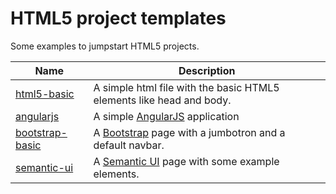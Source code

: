 # HTML5 project templates

Some examples to jumpstart HTML5 projects.

Name | Description
---- | -----------
[html5-basic](https://windsource.github.io/html5-project-templates/html5-basic/index.html) | A simple html file with the basic HTML5 elements like head and body.
[angularjs](https://windsource.github.io/html5-project-templates/angularjs/Default.html) | A simple [AngularJS](https://angularjs.org/) application
[bootstrap-basic](https://windsource.github.io/html5-project-templates/bootstrap-basic/index.html) | A [Bootstrap](http://getbootstrap.com/) page with a jumbotron and a default navbar.
[semantic-ui](https://windsource.github.io/html5-project-templates/semantic-ui/index.html) | A [Semantic UI](http://semantic-ui.com/) page with some example elements.
